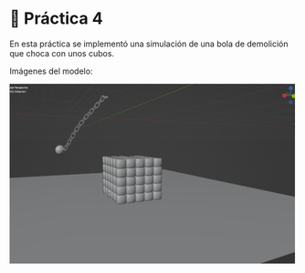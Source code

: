 # 🪩 Práctica 4 

En esta práctica se implementó una simulación de una bola de demolición que choca con unos cubos.

Imágenes del modelo:

<p float="left">
    <img src="./simulacion.png" width="500"/>
</p>